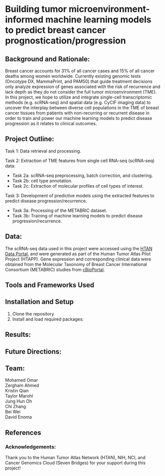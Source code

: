 # Building tumor microenvironment-informed machine learning models to predict breast cancer prognostication/progression


## **Background and Rationale:** <br> 
Breast cancer accounts for 31% of all cancer cases and 15% of all cancer deaths among women worldwide. Currently existing genomic tests (Oncotype DX, MammaPrint, and PAM50) that guide treatment decisions only analyze expression of genes associated with the risk of recurrence and lack depth as they do not consider the full tumor microenvironment (TME). In this project, we hope to utilize and integrate single-cell transcriptomic methods (e.g. scRNA-seq) and spatial data (e.g. CyCIF imaging data) to uncover the interplay between diverse cell populations in the TME of breast cancer tissues from patients with non-recurring or recurrent disease in order to train and power our machine learning models to predict disease progression as it relates to clinical outcomes.

## **Project Outline:**

Task 1: Data retrieval and processing. <br>

Task 2: Extraction of TME features from single cell RNA-seq (scRNA-seq) data:
- Task 2a: scRNA-seq preprocessing, batch correction, and clustering.
- Task 2b: cell type annotation.
- Task 2c: Extraction of molecular profiles of cell types of interest. <br>

Task 3: Development of predictive models using the extracted features to predict disease progression/recurrence.
- Task 3a: Processing of the METABRIC dataset.
- Task 3b: Training of machine learning models to predict disease progression/recurrence.

## Data: ###

The scRNA-seq data used in this project were accessed using the [HTAN Data Portal](https://data.humantumoratlas.org/), and were generated as part of the Human Tumor Atlas Pilot Project (HTAPP). Gene expression and corresponding clinical data were obtained from the Molecular Taxonomy of Breast Cancer International Consortium (METABRIC) studies from [cBioPortal](https://www.cbioportal.org/study/summary?id=brca_metabric). 

## Tools and Frameworks Used

## Installation and Setup

1. Clone the repository <br>
2. Install and load required packages: <br>

## Results: ###

## Future Directions: ###


## **Team:**
Mohamed Omar <br>
Zergham Ahmed <br>
Kristin Qian <br>
Taylor Marohl <br>
Jung Hun Oh <br>
Chi Zhang <br>
Bei Wei <br>
David Enoma <br>

## References

### **Acknowledgements:**

Thank you to the Human Tumor Atlas Network (HTAN), NIH, NCI, and Cancer Genomics Cloud (Seven Bridges) for your support during this project!
